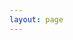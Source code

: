 ```yaml
---
layout: page
---
```




<script setup>
import CustomHomePage from '/.vitepress/theme/components/CustomHomePage.vue'
</script>

<CustomHomePage/>

